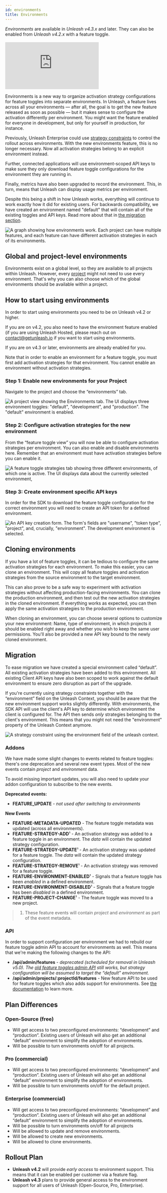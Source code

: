 ```yaml
---
id: environments
title: Environments
---
```


<div class="alert alert--info">
  <em>Environments</em> are available in <i>Unleash v4.3.x</i> and later. They can also be enabled from <i>Unleash v4.2.x</i> with a feature toggle.
</div>
<br />

<div style={{position: 'relative', paddingBottom: '56.25%', height: '0'}}>
    <iframe src="https://www.loom.com/embed/95239e875bbc4e09a5c5833e1942e4b0" frameborder="0" webkitallowfullscreen mozallowfullscreen allowfullscreen style={{position: 'absolute', top: '0', left: '0', width: '100%', height: '100%'}}></iframe>
</div>

Environments is a new way to organize activation strategy configurations for feature toggles into separate environments. In Unleash, a feature lives across all your environments — after all, the goal is to get the new feature released as soon as possible — but it makes sense to configure the activation differently per environment. You might want the feature enabled for everyone in development, but only for yourself in production, for instance.

Previously, Unleash Enterprise could use [strategy constraints](../advanced/strategy-constraints.md) to control the rollout across environments. With the new environments feature, this is no longer necessary. Now all activation strategies belong to an explicit environment instead.

Further, connected applications will use environment-scoped API keys to make sure they only download feature toggle configurations for the environment they are running in.

Finally, metrics have also been upgraded to record the environment. This, in turn, means that Unleash can display usage metrics per environment.

Despite this being a shift in how Unleash works, everything will continue to work exactly how it did for existing users. For backwards compatibility, we have created an environment named "default" that will contain all of the existing toggles and API keys. Read more about that in [the migration section](#migration).

![A graph showing how environments work. Each project can have multiple features, and each feature can have different activation strategies in each of its environments.](/img/environments_overview.svg 'A feature toggle exists across all environments, but take different activation strategies per environment.')

## Global and project-level environments

Environments exist on a global level, so they are available to all projects within Unleash. However, every [project](./projects.md) might not need to use every environment. That's why you can also choose which of the global environments should be available within a project.

## How to start using environments

In order to start using environments you need to be on Unleash v4.2 or higher.

If you are on v4.2, you also need to have the environment feature enabled (if you are using Unleash Hosted, please reach out on [contact@getunleash.io](mailto:contact@getunleash.io) if you want to start using environments.

If you are on v4.3 or later, environments are already enabled for you.

Note that in order to enable an environment for a feature toggle, you must first add activation strategies for that environment. You cannot enable an environment without activation strategies.

### Step 1: Enable new environments for your Project

Navigate to the project and choose the “environments” tab.

![A project view showing the Environments tab. The UI displays three environment toggles: "default", "development", and "production". The "default" environment is enabled.](/img/environments_configure.png 'Configure environment for this project')

### Step 2: Configure activation strategies for the new environment

From the “feature toggle view” you will now be able to configure activation strategies per environment. You can also enable and disable environments here. Remember that an environment must have activation strategies before you can enable it.

![A feature toggle strategies tab showing three different environments, of which one is active. The UI displays data about the currently selected environment, ](/img/environments_strategies.png 'Add strategy configuration per environment')

### Step 3: Create environment specific API keys

In order for the SDK to download the feature toggle configuration for the correct environment you will need to create an API token for a defined environment.

![An API key creation form. The form's fields are "username", "token type", "project", and, crucially, "environment". The development environment is selected.](/img/environments_api_keys.png 'Create Environment specific API Keys')

## Cloning environments

If you have a lot of feature toggles, it can be tedious to configure the same activation strategies for each environment. To make this easier, you can clone an environment. This will copy all feature toggles and activation strategies from the source environment to the target environment.

This can also prove to be a safe way to experiment with activation strategies without affecting production-facing environments. You can clone the production environment, and then test out the new activation strategies in the cloned environment. If everything works as expected, you can then apply the same activation strategies to the production environment.

When cloning an environment, you can choose several options to customize your new environment: Name, type of environment, in which projects it should be enabled right away and whether you wish to keep the same user permissions. You'll also be provided a new API key bound to the newly cloned environment.

## Migration

To ease migration we have created a special environment called “default”. All existing activation strategies have been added to this environment. All existing Client API keys have also been scoped to work against the default environment to ensure zero disruption as part of the upgrade.

If you're currently using strategy constraints together with the “environment” field on the Unleash Context, you should be aware that the new environment support works slightly differently. With environments, the SDK API will use the client's API key to determine which environment the client is configured for. The API then sends _only_ strategies belonging to the client's environment. This means that you might not need the "environment" property of the Unleash Context anymore.

![A strategy constraint using the environment field of the unleash context.](/img/environments_strategy_constraints.png 'You will not use strategy constraints for environments any more.')

### Addons

We have made some slight changes to events related to feature toggles: there's one deprecation and several new event types. Most of the new events contain _project_ and _environment_ data.

To avoid missing important updates, you will also need to update your addon configuration to subscribe to the new events.

**Deprecated events:**

- **FEATURE_UPDATE** - _not used after switching to environments_

**New Events**

- **FEATURE-METADATA-UPDATED** - The feature toggle metadata was updated (across all environments).
- **FEATURE-STRATEGY-ADD**¹ - An activation strategy was added to a feature toggle in an environment. The _data_ will contain the updated strategy configuration.
- **FEATURE-STRATEGY-UPDATE**¹ - An activation strategy was updated for a feature toggle. The _data_ will contain the updated strategy configuration.
- **FEATURE-STRATEGY-REMOVE**¹ - An activation strategy was removed for a feature toggle.
- **FEATURE-ENVIRONMENT-ENABLED**¹ - Signals that a feature toggle has been _enabled_ in a defined environment.
- **FEATURE-ENVIRONMENT-DISABLED**¹ - Signals that a feature toggle has been _disabled_ in a defined environment.
- **FEATURE-PROJECT-CHANGE**¹ - The feature toggle was moved to a new project.

> 1. These feature events will contain _project_ and _environment_ as part of the event metadata.

### API

In order to support configuration per environment we had to rebuild our feature toggle admin API to account for environments as well. This means that we're making the following changes to the API:

- **/api/admin/features** - _deprecated (scheduled for removal in Unleash v5.0). The [old feature toggles admin API](../api/admin/feature-toggles-api.md) still works, but strategy configuration will be assumed to target the “default” environment._
- **/api/admin/projects/:projectId/features** - New feature API to be used for feature toggles which also adds support for environments. See [the documentation](../api/admin/feature-toggles-api-v2.md) to learn more.

## Plan Differences

### Open-Source (free)

- Will get access to two preconfigured environments: “development” and “production”. Existing users of Unleash will also get an additional “default” environment to simplify the adoption of environments.
- Will be possible to turn environments on/off for all projects.

### Pro (commercial)

- Will get access to two preconfigured environments: “development” and “production”. Existing users of Unleash will also get an additional “default” environment to simplify the adoption of environments.
- Will be possible to turn environments on/off for the default project.

### Enterprise (commercial)

- Will get access to two preconfigured environments: “development” and “production”. Existing users of Unleash will also get an additional “default” environment to simplify the adoption of environments.
- Will be possible to turn environments on/off for all projects
- Will be allowed to update and remove environments.
- Will be allowed to create new environments.
- Will be allowed to clone environments.

## Rollout Plan

- **Unleash v4.2** will provide _early access_ to environment support. This means that it can be enabled per customer via a feature flag.
- **Unleash v4.3** plans to provide general access to the environment support for all users of Unleash (Open-Source, Pro, Enterprise).
